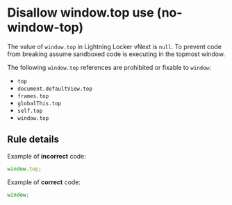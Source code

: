 # Disallow window.top use (no-window-top)

The value of `window.top` in Lightning Locker vNext is `null`. To prevent code from breaking assume sandboxed code is executing in the topmost window.

The following `window.top` references are prohibited or fixable to `window`:

-   `top`
-   `document.defaultView.top`
-   `frames.top`
-   `globalThis.top`
-   `self.top`
-   `window.top`

## Rule details

Example of **incorrect** code:

```js
window.top;
```

Example of **correct** code:

```js
window;
```
